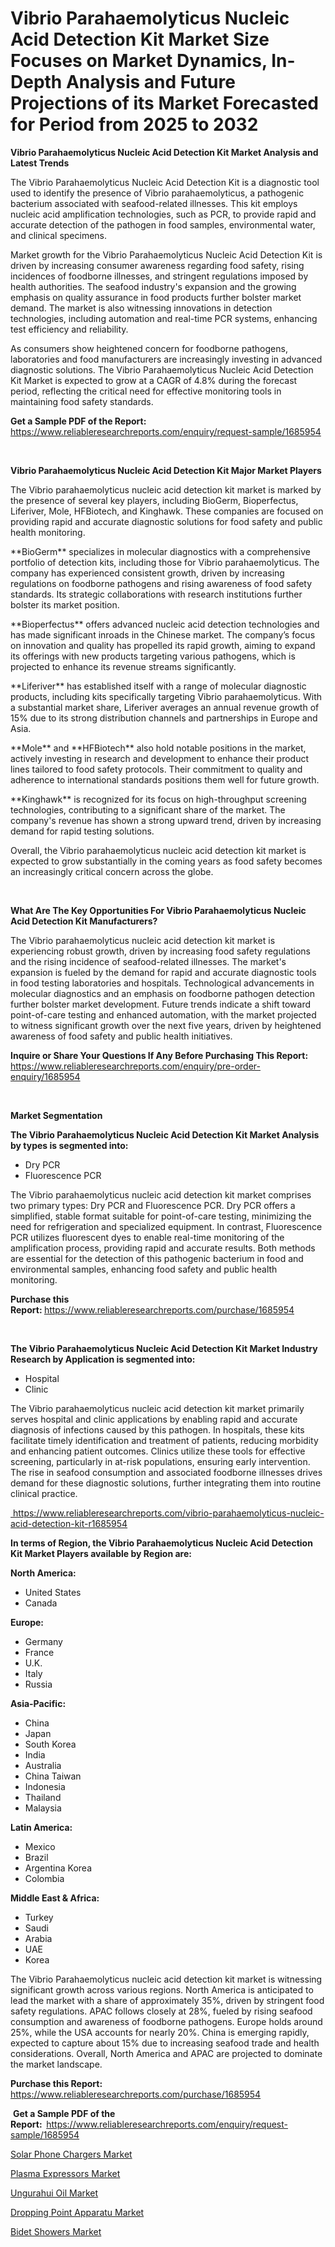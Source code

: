 <p><h1>Vibrio Parahaemolyticus Nucleic Acid Detection Kit Market Size Focuses on Market Dynamics, In-Depth Analysis and Future Projections of its Market Forecasted for Period from 2025 to 2032</h1></p><p><strong>Vibrio Parahaemolyticus Nucleic Acid Detection Kit Market Analysis and Latest Trends</strong></p>
<p><p>The Vibrio Parahaemolyticus Nucleic Acid Detection Kit is a diagnostic tool used to identify the presence of Vibrio parahaemolyticus, a pathogenic bacterium associated with seafood-related illnesses. This kit employs nucleic acid amplification technologies, such as PCR, to provide rapid and accurate detection of the pathogen in food samples, environmental water, and clinical specimens. </p><p>Market growth for the Vibrio Parahaemolyticus Nucleic Acid Detection Kit is driven by increasing consumer awareness regarding food safety, rising incidences of foodborne illnesses, and stringent regulations imposed by health authorities. The seafood industry's expansion and the growing emphasis on quality assurance in food products further bolster market demand. The market is also witnessing innovations in detection technologies, including automation and real-time PCR systems, enhancing test efficiency and reliability. </p><p>As consumers show heightened concern for foodborne pathogens, laboratories and food manufacturers are increasingly investing in advanced diagnostic solutions. The Vibrio Parahaemolyticus Nucleic Acid Detection Kit Market is expected to grow at a CAGR of 4.8% during the forecast period, reflecting the critical need for effective monitoring tools in maintaining food safety standards.</p></p>
<p><strong>Get a Sample PDF of the Report:&nbsp;</strong> <a href="https://www.reliableresearchreports.com/enquiry/request-sample/1685954?utm_campaign=37&utm_medium=2&utm_source=Github&utm_content=ia&utm_term=24032025&utm_id=vibrio-parahaemolyticus-nucleic-acid-detection-kit">https://www.reliableresearchreports.com/enquiry/request-sample/1685954</a></p>
<p>&nbsp;</p>
<p><strong>Vibrio Parahaemolyticus Nucleic Acid Detection Kit Major Market Players</strong></p>
<p><p>The Vibrio parahaemolyticus nucleic acid detection kit market is marked by the presence of several key players, including BioGerm, Bioperfectus, Liferiver, Mole, HFBiotech, and Kinghawk. These companies are focused on providing rapid and accurate diagnostic solutions for food safety and public health monitoring.</p><p>**BioGerm** specializes in molecular diagnostics with a comprehensive portfolio of detection kits, including those for Vibrio parahaemolyticus. The company has experienced consistent growth, driven by increasing regulations on foodborne pathogens and rising awareness of food safety standards. Its strategic collaborations with research institutions further bolster its market position.</p><p>**Bioperfectus** offers advanced nucleic acid detection technologies and has made significant inroads in the Chinese market. The company’s focus on innovation and quality has propelled its rapid growth, aiming to expand its offerings with new products targeting various pathogens, which is projected to enhance its revenue streams significantly.</p><p>**Liferiver** has established itself with a range of molecular diagnostic products, including kits specifically targeting Vibrio parahaemolyticus. With a substantial market share, Liferiver averages an annual revenue growth of 15% due to its strong distribution channels and partnerships in Europe and Asia.</p><p>**Mole** and **HFBiotech** also hold notable positions in the market, actively investing in research and development to enhance their product lines tailored to food safety protocols. Their commitment to quality and adherence to international standards positions them well for future growth.</p><p>**Kinghawk** is recognized for its focus on high-throughput screening technologies, contributing to a significant share of the market. The company's revenue has shown a strong upward trend, driven by increasing demand for rapid testing solutions.</p><p>Overall, the Vibrio parahaemolyticus nucleic acid detection kit market is expected to grow substantially in the coming years as food safety becomes an increasingly critical concern across the globe.</p></p>
<p>&nbsp;</p>
<p><strong>What Are The Key Opportunities For Vibrio Parahaemolyticus Nucleic Acid Detection Kit Manufacturers?</strong></p>
<p><p>The Vibrio parahaemolyticus nucleic acid detection kit market is experiencing robust growth, driven by increasing food safety regulations and the rising incidence of seafood-related illnesses. The market's expansion is fueled by the demand for rapid and accurate diagnostic tools in food testing laboratories and hospitals. Technological advancements in molecular diagnostics and an emphasis on foodborne pathogen detection further bolster market development. Future trends indicate a shift toward point-of-care testing and enhanced automation, with the market projected to witness significant growth over the next five years, driven by heightened awareness of food safety and public health initiatives.</p></p>
<p><strong>Inquire or Share Your Questions If Any Before Purchasing This Report:</strong> <a href="https://www.reliableresearchreports.com/enquiry/pre-order-enquiry/1685954?utm_campaign=37&utm_medium=2&utm_source=Github&utm_content=ia&utm_term=24032025&utm_id=vibrio-parahaemolyticus-nucleic-acid-detection-kit">https://www.reliableresearchreports.com/enquiry/pre-order-enquiry/1685954</a></p>
<p>&nbsp;</p>
<p><strong>Market Segmentation</strong></p>
<p><strong>The Vibrio Parahaemolyticus Nucleic Acid Detection Kit Market Analysis by types is segmented into:</strong></p>
<p><ul><li>Dry PCR</li><li>Fluorescence PCR</li></ul></p>
<p><p>The Vibrio parahaemolyticus nucleic acid detection kit market comprises two primary types: Dry PCR and Fluorescence PCR. Dry PCR offers a simplified, stable format suitable for point-of-care testing, minimizing the need for refrigeration and specialized equipment. In contrast, Fluorescence PCR utilizes fluorescent dyes to enable real-time monitoring of the amplification process, providing rapid and accurate results. Both methods are essential for the detection of this pathogenic bacterium in food and environmental samples, enhancing food safety and public health monitoring.</p></p>
<p><strong>Purchase this Report:&nbsp;</strong><a href="https://www.reliableresearchreports.com/purchase/1685954?utm_campaign=37&utm_medium=2&utm_source=Github&utm_content=ia&utm_term=24032025&utm_id=vibrio-parahaemolyticus-nucleic-acid-detection-kit">https://www.reliableresearchreports.com/purchase/1685954</a></p>
<p>&nbsp;</p>
<p><strong>The Vibrio Parahaemolyticus Nucleic Acid Detection Kit Market Industry Research by Application is segmented into:</strong></p>
<p><ul><li>Hospital</li><li>Clinic</li></ul></p>
<p><p>The Vibrio parahaemolyticus nucleic acid detection kit market primarily serves hospital and clinic applications by enabling rapid and accurate diagnosis of infections caused by this pathogen. In hospitals, these kits facilitate timely identification and treatment of patients, reducing morbidity and enhancing patient outcomes. Clinics utilize these tools for effective screening, particularly in at-risk populations, ensuring early intervention. The rise in seafood consumption and associated foodborne illnesses drives demand for these diagnostic solutions, further integrating them into routine clinical practice.</p></p>
<p><a href="https://www.reliableresearchreports.com/vibrio-parahaemolyticus-nucleic-acid-detection-kit-r1685954?utm_campaign=37&utm_medium=2&utm_source=Github&utm_content=ia&utm_term=24032025&utm_id=vibrio-parahaemolyticus-nucleic-acid-detection-kit">&nbsp;https://www.reliableresearchreports.com/vibrio-parahaemolyticus-nucleic-acid-detection-kit-r1685954</a></p>
<p><strong>In terms of Region, the Vibrio Parahaemolyticus Nucleic Acid Detection Kit Market Players available by Region are:</strong></p>
<p>
    <p> <strong> North America: </strong>
        <ul>
            <li>United States</li>
            <li>Canada</li>
        </ul>
        </p> 
    <p> <strong> Europe: </strong>
        <ul>
            <li>Germany</li>
            <li>France</li>
            <li>U.K.</li>
            <li>Italy</li>
            <li>Russia</li>
        </ul>
        </p> 
    <p> <strong> Asia-Pacific: </strong>
        <ul>
            <li>China</li>
            <li>Japan</li>
            <li>South Korea</li>
            <li>India</li>
            <li>Australia</li>
            <li>China Taiwan</li>
            <li>Indonesia</li>
            <li>Thailand</li>
            <li>Malaysia</li>
        </ul>
        </p> 
    <p> <strong> Latin America: </strong>
        <ul>
            <li>Mexico</li>
            <li>Brazil</li>
            <li>Argentina Korea</li>
            <li>Colombia</li>
        </ul>
        </p> 
    <p> <strong> Middle East & Africa: </strong>
        <ul>
            <li>Turkey</li>
            <li>Saudi</li>
            <li>Arabia</li>
            <li>UAE</li>
            <li>Korea</li>
        </ul>
    </p>
    </p>
<p><p>The Vibrio Parahaemolyticus nucleic acid detection kit market is witnessing significant growth across various regions. North America is anticipated to lead the market with a share of approximately 35%, driven by stringent food safety regulations. APAC follows closely at 28%, fueled by rising seafood consumption and awareness of foodborne pathogens. Europe holds around 25%, while the USA accounts for nearly 20%. China is emerging rapidly, expected to capture about 15% due to increasing seafood trade and health considerations. Overall, North America and APAC are projected to dominate the market landscape.</p></p>
<p><strong>Purchase this Report: </strong><a href="https://www.reliableresearchreports.com/purchase/1685954?utm_campaign=37&utm_medium=2&utm_source=Github&utm_content=ia&utm_term=24032025&utm_id=vibrio-parahaemolyticus-nucleic-acid-detection-kit">https://www.reliableresearchreports.com/purchase/1685954</a></p>
<p>&nbsp;<strong>Get a Sample PDF of the Report:&nbsp;&nbsp;</strong><a href="https://www.reliableresearchreports.com/enquiry/request-sample/1685954?utm_campaign=37&utm_medium=2&utm_source=Github&utm_content=ia&utm_term=24032025&utm_id=vibrio-parahaemolyticus-nucleic-acid-detection-kit">https://www.reliableresearchreports.com/enquiry/request-sample/1685954</a></p>
<p><strong></strong></p>
<p><p><a href="https://github.com/akalaihaude/Market-Research-Report-List-1/blob/main/solar-phone-chargers-market.md?utm_campaign=37&utm_medium=2&utm_source=Github&utm_content=ia&utm_term=24032025&utm_id=vibrio-parahaemolyticus-nucleic-acid-detection-kit">Solar Phone Chargers Market</a></p><p><a href="https://github.com/timayuethem/Market-Research-Report-List-1/blob/main/plasma-expressors-market.md?utm_campaign=37&utm_medium=2&utm_source=Github&utm_content=ia&utm_term=24032025&utm_id=vibrio-parahaemolyticus-nucleic-acid-detection-kit">Plasma Expressors Market</a></p><p><a href="https://github.com/brabolyrah3h/Market-Research-Report-List-1/blob/main/ungurahui-oil-market.md?utm_campaign=37&utm_medium=2&utm_source=Github&utm_content=ia&utm_term=24032025&utm_id=vibrio-parahaemolyticus-nucleic-acid-detection-kit">Ungurahui Oil Market</a></p><p><a href="https://github.com/rembaentin6f/Market-Research-Report-List-1/blob/main/dropping-point-apparatu-market.md?utm_campaign=37&utm_medium=2&utm_source=Github&utm_content=ia&utm_term=24032025&utm_id=vibrio-parahaemolyticus-nucleic-acid-detection-kit">Dropping Point Apparatu Market</a></p><p><a href="https://github.com/pizolina/Market-Research-Report-List-7/blob/main/bidet-showers-market.md?utm_campaign=37&utm_medium=2&utm_source=Github&utm_content=ia&utm_term=24032025&utm_id=vibrio-parahaemolyticus-nucleic-acid-detection-kit">Bidet Showers Market</a></p></p>